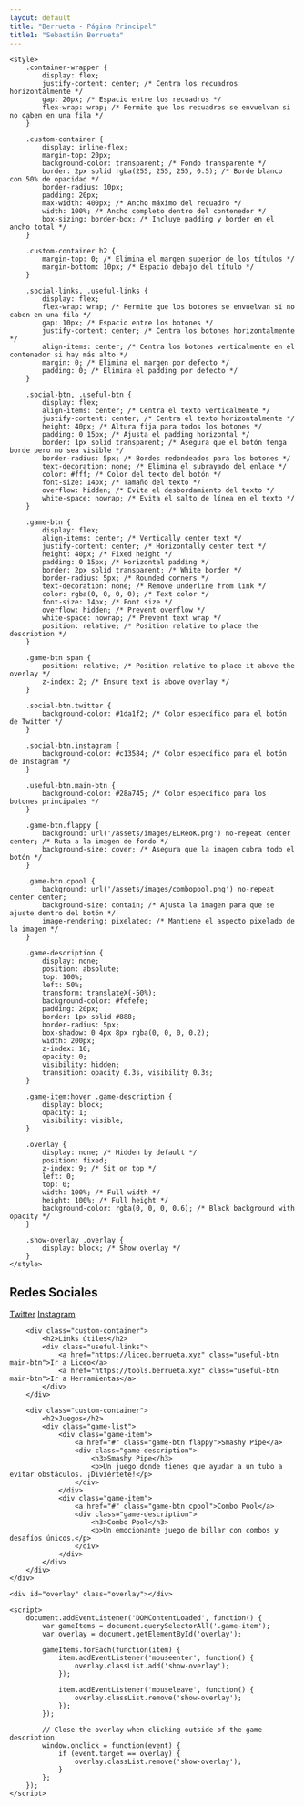 ```yaml
---
layout: default
title: "Berrueta - Página Principal"
title1: "Sebastián Berrueta"
---
```


    <style>
        .container-wrapper {
            display: flex;
            justify-content: center; /* Centra los recuadros horizontalmente */
            gap: 20px; /* Espacio entre los recuadros */
            flex-wrap: wrap; /* Permite que los recuadros se envuelvan si no caben en una fila */
        }

        .custom-container {
            display: inline-flex;
            margin-top: 20px;
            background-color: transparent; /* Fondo transparente */
            border: 2px solid rgba(255, 255, 255, 0.5); /* Borde blanco con 50% de opacidad */
            border-radius: 10px;
            padding: 20px;
            max-width: 400px; /* Ancho máximo del recuadro */
            width: 100%; /* Ancho completo dentro del contenedor */
            box-sizing: border-box; /* Incluye padding y border en el ancho total */
        }

        .custom-container h2 {
            margin-top: 0; /* Elimina el margen superior de los títulos */
            margin-bottom: 10px; /* Espacio debajo del título */
        }

        .social-links, .useful-links {
            display: flex;
            flex-wrap: wrap; /* Permite que los botones se envuelvan si no caben en una fila */
            gap: 10px; /* Espacio entre los botones */
            justify-content: center; /* Centra los botones horizontalmente */
            align-items: center; /* Centra los botones verticalmente en el contenedor si hay más alto */
            margin: 0; /* Elimina el margen por defecto */
            padding: 0; /* Elimina el padding por defecto */
        }

        .social-btn, .useful-btn {
            display: flex;
            align-items: center; /* Centra el texto verticalmente */
            justify-content: center; /* Centra el texto horizontalmente */
            height: 40px; /* Altura fija para todos los botones */
            padding: 0 15px; /* Ajusta el padding horizontal */
            border: 1px solid transparent; /* Asegura que el botón tenga borde pero no sea visible */
            border-radius: 5px; /* Bordes redondeados para los botones */
            text-decoration: none; /* Elimina el subrayado del enlace */
            color: #fff; /* Color del texto del botón */
            font-size: 14px; /* Tamaño del texto */
            overflow: hidden; /* Evita el desbordamiento del texto */
            white-space: nowrap; /* Evita el salto de línea en el texto */
        }

        .game-btn {
            display: flex;
            align-items: center; /* Vertically center text */
            justify-content: center; /* Horizontally center text */
            height: 40px; /* Fixed height */
            padding: 0 15px; /* Horizontal padding */
            border: 2px solid transparent; /* White border */
            border-radius: 5px; /* Rounded corners */
            text-decoration: none; /* Remove underline from link */
            color: rgba(0, 0, 0, 0); /* Text color */
            font-size: 14px; /* Font size */
            overflow: hidden; /* Prevent overflow */
            white-space: nowrap; /* Prevent text wrap */
            position: relative; /* Position relative to place the description */
        }

        .game-btn span {
            position: relative; /* Position relative to place it above the overlay */
            z-index: 2; /* Ensure text is above overlay */
        }

        .social-btn.twitter {
            background-color: #1da1f2; /* Color específico para el botón de Twitter */
        }

        .social-btn.instagram {
            background-color: #c13584; /* Color específico para el botón de Instagram */
        }

        .useful-btn.main-btn {
            background-color: #28a745; /* Color específico para los botones principales */
        }

        .game-btn.flappy {
            background: url('/assets/images/ELReoK.png') no-repeat center center; /* Ruta a la imagen de fondo */
            background-size: cover; /* Asegura que la imagen cubra todo el botón */
        }

        .game-btn.cpool {
            background: url('/assets/images/combopool.png') no-repeat center center;
            background-size: contain; /* Ajusta la imagen para que se ajuste dentro del botón */
            image-rendering: pixelated; /* Mantiene el aspecto pixelado de la imagen */
        }

        .game-description {
            display: none;
            position: absolute;
            top: 100%;
            left: 50%;
            transform: translateX(-50%);
            background-color: #fefefe;
            padding: 20px;
            border: 1px solid #888;
            border-radius: 5px;
            box-shadow: 0 4px 8px rgba(0, 0, 0, 0.2);
            width: 200px;
            z-index: 10;
            opacity: 0;
            visibility: hidden;
            transition: opacity 0.3s, visibility 0.3s;
        }

        .game-item:hover .game-description {
            display: block;
            opacity: 1;
            visibility: visible;
        }

        .overlay {
            display: none; /* Hidden by default */
            position: fixed;
            z-index: 9; /* Sit on top */
            left: 0;
            top: 0;
            width: 100%; /* Full width */
            height: 100%; /* Full height */
            background-color: rgba(0, 0, 0, 0.6); /* Black background with opacity */
        }

        .show-overlay .overlay {
            display: block; /* Show overlay */
        }
    </style>
</head>
<body>
    <div class="container-wrapper">
        <div class="custom-container">
            <h2>Redes Sociales</h2>
            <div class="social-links">
                <a href="https://twitter.com/berruetx" class="social-btn twitter">Twitter</a>
                <a href="https://instagram.com/berruetx" class="social-btn instagram">Instagram</a>
            </div>
        </div>

        <div class="custom-container">
            <h2>Links útiles</h2>
            <div class="useful-links">
                <a href="https://liceo.berrueta.xyz" class="useful-btn main-btn">Ir a Liceo</a>
                <a href="https://tools.berrueta.xyz" class="useful-btn main-btn">Ir a Herramientas</a>
            </div>
        </div>

        <div class="custom-container">
            <h2>Juegos</h2>
            <div class="game-list">
                <div class="game-item">
                    <a href="#" class="game-btn flappy">Smashy Pipe</a>
                    <div class="game-description">
                        <h3>Smashy Pipe</h3>
                        <p>Un juego donde tienes que ayudar a un tubo a evitar obstáculos. ¡Diviértete!</p>
                    </div>
                </div>
                <div class="game-item">
                    <a href="#" class="game-btn cpool">Combo Pool</a>
                    <div class="game-description">
                        <h3>Combo Pool</h3>
                        <p>Un emocionante juego de billar con combos y desafíos únicos.</p>
                    </div>
                </div>
            </div>
        </div>
    </div>

    <div id="overlay" class="overlay"></div>

    <script>
        document.addEventListener('DOMContentLoaded', function() {
            var gameItems = document.querySelectorAll('.game-item');
            var overlay = document.getElementById('overlay');

            gameItems.forEach(function(item) {
                item.addEventListener('mouseenter', function() {
                    overlay.classList.add('show-overlay');
                });

                item.addEventListener('mouseleave', function() {
                    overlay.classList.remove('show-overlay');
                });
            });

            // Close the overlay when clicking outside of the game description
            window.onclick = function(event) {
                if (event.target == overlay) {
                    overlay.classList.remove('show-overlay');
                }
            };
        });
    </script>
</body>
</html>
